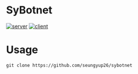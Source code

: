 # SyBotnet
[![server](https://img.shields.io/badge/server-windows/linux-blue)](https://github.com/seungyup26)
[![client](https://img.shields.io/badge/client-windows-blue)](https://github.com/seungyup26)

# Usage
```
git clone https://github.com/seungyup26/sybotnet
```
